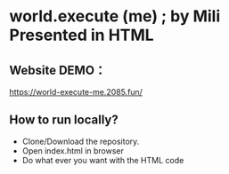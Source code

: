 # world.execute (me) ; by Mili Presented in HTML
## Website DEMO：
https://world-execute-me.2085.fun/
## How to run locally?
- Clone/Download the repository.
- Open index.html in browser
- Do what ever you want with the HTML code
